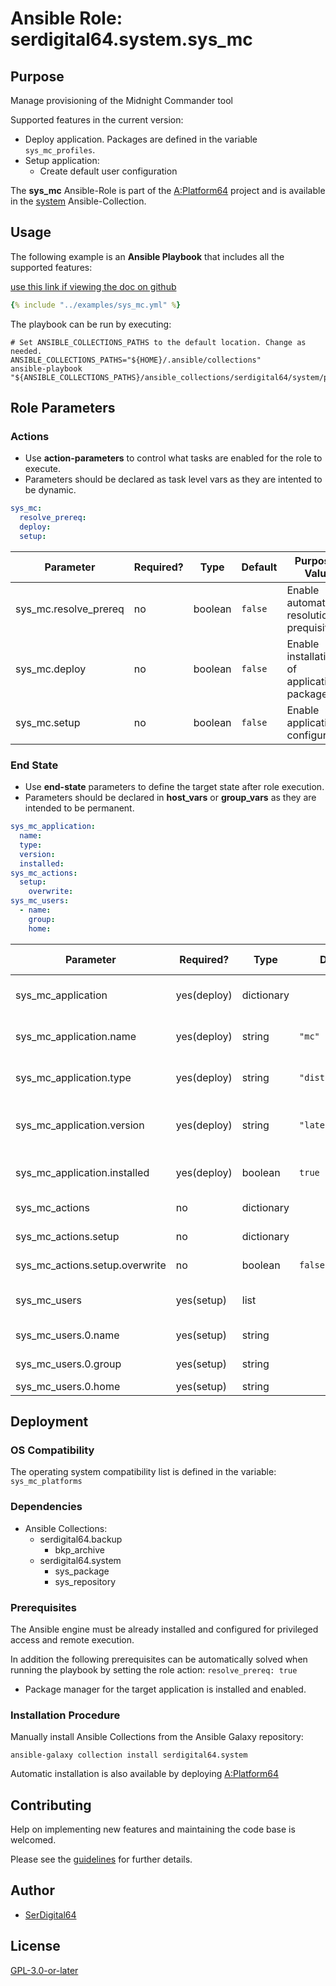 # Ansible Role: serdigital64.system.sys_mc

## Purpose

Manage provisioning of the Midnight Commander tool

Supported features in the current version:

- Deploy application. Packages are defined in the variable `sys_mc_profiles`.
- Setup application:
  - Create default user configuration

The **sys_mc** Ansible-Role is part of the [A:Platform64](https://github.com/serdigital64/aplatform64) project and is available in the [system](https://aplatform64.readthedocs.io/en/latest/collections/system) Ansible-Collection.

## Usage

The following example is an **Ansible Playbook** that includes all the supported features:

[use this link if viewing the doc on github](https://github.com/aplatform64/system/blob/main/playbooks/sys_mc.yml)

```yaml
{% include "../examples/sys_mc.yml" %}
```

The playbook can be run by executing:

```shell
# Set ANSIBLE_COLLECTIONS_PATHS to the default location. Change as needed.
ANSIBLE_COLLECTIONS_PATHS="${HOME}/.ansible/collections"
ansible-playbook "${ANSIBLE_COLLECTIONS_PATHS}/ansible_collections/serdigital64/system/playbooks/sys_mc.yml"
```

## Role Parameters

### Actions

- Use **action-parameters** to control what tasks are enabled for the role to execute.
- Parameters should be declared as task level vars as they are intented to be dynamic.

```yaml
sys_mc:
  resolve_prereq:
  deploy:
  setup:
```

| Parameter             | Required? | Type    | Default | Purpose / Value                             |
| --------------------- | --------- | ------- | ------- | ------------------------------------------- |
| sys_mc.resolve_prereq | no        | boolean | `false` | Enable automatic resolution of prequisites  |
| sys_mc.deploy         | no        | boolean | `false` | Enable installation of application packages |
| sys_mc.setup          | no        | boolean | `false` | Enable application configuration            |

### End State

- Use **end-state** parameters to define the target state after role execution.
- Parameters should be declared in **host_vars** or **group_vars** as they are intended to be permanent.

```yaml
sys_mc_application:
  name:
  type:
  version:
  installed:
sys_mc_actions:
  setup:
    overwrite:
sys_mc_users:
  - name:
    group:
    home:
```

| Parameter                      | Required?   | Type       | Default            | Purpose / Value                    |
| ------------------------------ | ----------- | ---------- | ------------------ | ---------------------------------- |
| sys_mc_application             | yes(deploy) | dictionary |                    | Set application package end state  |
| sys_mc_application.name        | yes(deploy) | string     | `"mc"`             | Select application package name    |
| sys_mc_application.type        | yes(deploy) | string     | `"distro"\|"brew"` | Select application package type    |
| sys_mc_application.version     | yes(deploy) | string     | `"latest"`         | Select application package version |
| sys_mc_application.installed   | yes(deploy) | boolean    | `true`             | Set application package end state  |
| sys_mc_actions                 | no          | dictionary |                    | Set action options                 |
| sys_mc_actions.setup           | no          | dictionary |                    | Set setup action options           |
| sys_mc_actions.setup.overwrite | no          | boolean    | `false`            | Overwrite user configurations?     |
| sys_mc_users                   | yes(setup)  | list       |                    | List of users that will use MC     |
| sys_mc_users.0.name            | yes(setup)  | string     |                    | User login name                    |
| sys_mc_users.0.group           | yes(setup)  | string     |                    | User primary group                 |
| sys_mc_users.0.home            | yes(setup)  | string     |                    | Home directory                     |

## Deployment

### OS Compatibility

The operating system compatibility list is defined in the variable: `sys_mc_platforms`

### Dependencies

- Ansible Collections:
  - serdigital64.backup
    - bkp_archive
  - serdigital64.system
    - sys_package
    - sys_repository

### Prerequisites

The Ansible engine must be already installed and configured for privileged access and remote execution.

In addition the following prerequisites can be automatically solved when running the playbook by setting the role action: `resolve_prereq: true`

- Package manager for the target application is installed and enabled.

### Installation Procedure

Manually install Ansible Collections from the Ansible Galaxy repository:

```shell
ansible-galaxy collection install serdigital64.system
```

Automatic installation is also available by deploying [A:Platform64](https://aplatform64.readthedocs.io/en/latest/#deployment)

## Contributing

Help on implementing new features and maintaining the code base is welcomed.

Please see the [guidelines](https://aplatform64.readthedocs.io/en/latest/contributing/CONTRIBUTING) for further details.

## Author

- [SerDigital64](https://serdigital64.github.io/)

## License

[GPL-3.0-or-later](https://www.gnu.org/licenses/gpl-3.0.txt)
